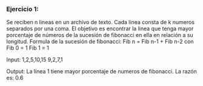 ### Ejercicio 1:
Se reciben n lineas en un archivo de texto. Cada linea consta de k numeros separados por una coma. El objetivo es encontrar la linea que tenga mayor porcentaje de números de la sucesión de fibonacci en ella en relación a su longitud.
Formula de la sucesión de fibonacci: Fib n = Fib n-1 + Fib n-2 con Fib 0 = 1 Fib 1 = 1

Input:
  1,2,5,10,15
  9,2,7,1  
  
Output:
  La línea 1 tiene mayor porcentaje de numeros de fibonacci. La razón es: 0.6

